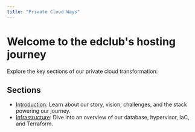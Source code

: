 ```yaml
---
title: "Private Cloud Ways"
---
```


# Welcome to the edclub's hosting journey

Explore the key sections of our private cloud transformation:

## Sections

- [Introduction](./intro/story): Learn about our story, vision, challenges, and the stack powering our journey.
- [Infrastructure](./infrastructure-overview/): Dive into an overview of our database, hypervisor, IaC, and Terraform.

